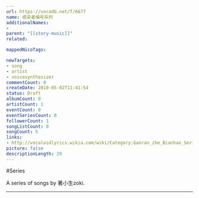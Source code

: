 ```yaml
---
url: https://vocadb.net/T/6677
name: 感染者编号系列
additionalNames: 
- 
parent: "[[story-music]]"
related:

mappedNicoTags:

newTargets:
- song
- artist
- voicesynthesizer
commentCount: 0
createDate: 2018-05-02T11:41:54
status: Draft
albumCount: 0
artistCount: 1
eventCount: 0
eventSeriesCount: 0
followerCount: 1
songListCount: 0
songCount: 5
links: 
- http://vocaloidlyrics.wikia.com/wiki/Category:Ganran_zhe_Bianhao_Series
picture: false
descriptionLength: 29
---
```


#Series

A series of songs by 著小生zoki.

---

